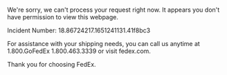  	


 	

We're sorry, we can't process your request right now. It appears you don't have permission to view this webpage.


Incident Number: 18.86724217.1651241131.41f8bc3





For assistance with your shipping needs, you can call us anytime at 1.800.GoFedEx 1.800.463.3339 or visit fedex.com.




Thank you for choosing FedEx.